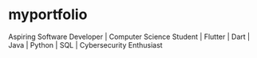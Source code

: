 # myportfolio
Aspiring Software Developer | Computer Science Student | Flutter | Dart | Java | Python | SQL | Cybersecurity Enthusiast
